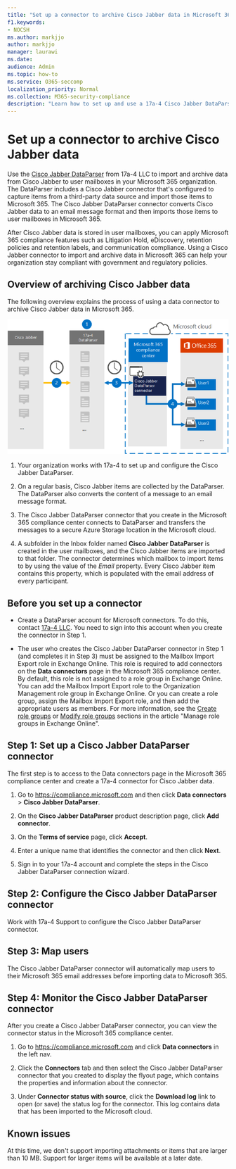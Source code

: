 ```yaml
---
title: "Set up a connector to archive Cisco Jabber data in Microsoft 365"
f1.keywords:
- NOCSH
ms.author: markjjo
author: markjjo
manager: laurawi
ms.date: 
audience: Admin
ms.topic: how-to
ms.service: O365-seccomp
localization_priority: Normal
ms.collection: M365-security-compliance
description: "Learn how to set up and use a 17a-4 Cisco Jabber DataParser connector to import and archive Cisco Jabber data in Microsoft 365."
---
```


# Set up a connector to archive Cisco Jabber data

Use the [Cisco Jabber DataParser](https://www.17a-4.com/jabber-dataparser/) from 17a-4 LLC to import and archive data from Cisco Jabber to user mailboxes in your Microsoft 365 organization. The DataParser includes a Cisco Jabber connector that's configured to capture items from a third-party data source and import those items to Microsoft 365. The Cisco Jabber DataParser connector converts Cisco Jabber data to an email message format and then imports those items to user mailboxes in Microsoft 365.

After Cisco Jabber data is stored in user mailboxes, you can apply Microsoft 365 compliance features such as Litigation Hold, eDiscovery, retention policies and retention labels, and communication compliance. Using a Cisco Jabber connector to import and archive data in Microsoft 365 can help your organization stay compliant with government and regulatory policies.

## Overview of archiving Cisco Jabber data

The following overview explains the process of using a data connector to archive Cisco Jabber data in Microsoft 365.

![Archiving workflow for Cisco Jabber data from 17a-4](../media/CiscoJabberDataParserConnectorWorkflow.png)

1. Your organization works with 17a-4 to set up and configure the Cisco Jabber DataParser.

2. On a regular basis, Cisco Jabber items are collected by the DataParser. The DataParser also converts the content of a message to an email message format.

3. The Cisco Jabber DataParser connector that you create in the Microsoft 365 compliance center connects to DataParser and transfers the messages to a secure Azure Storage location in the Microsoft cloud.

4. A subfolder in the Inbox folder named **Cisco Jabber DataParser** is created in the user mailboxes, and the Cisco Jabber items are imported to that folder. The connector determines which mailbox to import items to by using the value of the *Email* property. Every Cisco Jabber item contains this property, which is populated with the email address of every participant.

## Before you set up a connector

- Create a DataParser account for Microsoft connectors. To do this, contact [17a-4 LLC](https://www.17a-4.com/contact/). You need to sign into this account when you create the connector in Step 1.

- The user who creates the Cisco Jabber DataParser connector in Step 1 (and completes it in Step 3) must be assigned to the Mailbox Import Export role in Exchange Online. This role is required to add connectors on the **Data connectors** page in the Microsoft 365 compliance center. By default, this role is not assigned to a role group in Exchange Online. You can add the Mailbox Import Export role to the Organization Management role group in Exchange Online. Or you can create a role group, assign the Mailbox Import Export role, and then add the appropriate users as members. For more information, see the [Create role groups](/Exchange/permissions-exo/role-groups#create-role-groups) or [Modify role groups](/Exchange/permissions-exo/role-groups#modify-role-groups) sections in the article "Manage role groups in Exchange Online".

## Step 1: Set up a Cisco Jabber DataParser connector

The first step is to access to the Data connectors page in the Microsoft 365 compliance center and create a 17a-4 connector for Cisco Jabber data.

1. Go to <https://compliance.microsoft.com> and then click **Data connectors** > **Cisco Jabber DataParser**.

2. On the **Cisco Jabber DataParser** product description page, click **Add connector**.

3. On the **Terms of service** page, click **Accept**.

4. Enter a unique name that identifies the connector and then click **Next**.

5. Sign in to your 17a-4 account and complete the steps in the Cisco Jabber DataParser connection wizard.

## Step 2: Configure the Cisco Jabber DataParser connector

Work with 17a-4 Support to configure the Cisco Jabber DataParser connector.

## Step 3: Map users

The Cisco Jabber DataParser connector will automatically map users to their Microsoft 365 email addresses before importing data to Microsoft 365.

## Step 4: Monitor the Cisco Jabber DataParser connector

After you create a Cisco Jabber DataParser connector, you can view the connector status in the Microsoft 365 compliance center.

1. Go to <https://compliance.microsoft.com> and click **Data connectors** in the left nav.

2. Click the **Connectors** tab and then select the Cisco Jabber DataParser connector that you created to display the flyout page, which contains the properties and information about the connector.

3. Under **Connector status with source**, click the **Download log** link to open (or save) the status log for the connector. This log contains data that has been imported to the Microsoft cloud.

## Known issues

At this time, we don't support importing attachments or items that are larger than 10 MB. Support for larger items will be available at a later date.
